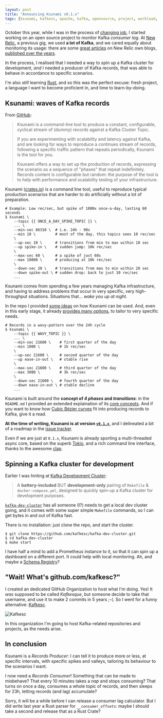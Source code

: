 ```yaml
---
layout: post
title: "Announcing Ksunami v0.1.x"
tags: [ksunami, kafkesc, apache, kafka, opensource, project, workload, producer, records, rust]
---
```


October this year, while I was in the process of
[changing job](https://www.linkedin.com/feed/update/urn:li:activity:6995482562605236224/),
I started working on an open source project to monitor Kafka _consumer lag_.
At [New Relic](https://newrelic.com), a previous gig, we used **a lot of Kafka**,
and we cared equally about monitoring its usage: there are some
[great articles](https://newrelic.com/blog/best-practices/new-relic-kafkapocalypse)
on New Relic own blogs, [published over the years](https://newrelic.com/blog/search?s=kafka).

In the process, I realised that I needed a way to spin up a Kafka cluster for
development, _and_ I needed a producer of Kafka records, that was able to behave
in accordance to specific scenarios.

I'm also _still_ learning [Rust](https://www.rust-lang.org/), and so this was
the perfect excuse: fresh project, a language I want to become proficient in,
and time to learn-by-doing.

## Ksunami: waves of Kafka records

From [GitHub](https://github.com/kafkesc/ksunami):

> Ksunami is a command-line tool to produce a constant, configurable, cyclical
> stream of (dummy) records against a Kafka Cluster Topic.
>
> If you are experimenting with scalability and latency against Kafka, and are
> looking for ways to reproduce a continues stream of records, following a
> specific traffic pattern that repeats periodically, Ksunami is the tool for you.
>
> Ksunami offers a way to set up the production of records, expressing the
> scenario as a sequence of "phases" that repeat indefinitely.
> Records content is configurable but random: the purpose of the tool is to
> help with performance and scalability testing of your infrastructure.

Ksunami ([crates.io](https://crates.io/crates/ksunami))
is a command line tool, useful to reproduce typical production scenarios
that are harder to do artificially without a lot of preparation.

```shell
# Example: Low rec/sec, but spike of 1000x once-a-day, lasting 60 seconds
$ ksunami \
    --topic {{ ONCE_A_DAY_SPIKE_TOPIC }} \
    ... \
    --min-sec 86310 \  # i.e. 24h - 90s
    --min 10 \         # most of the day, this topics sees 10 rec/sec 
    \
    --up-sec 10 \      # transitions from min to max within 10 sec
    --up spike-in \    # sudden jump: 10k rec/sec
    \
    --max-sec 60 \     # a spike of just 60s
    --max 10000 \      # producing at 10k rec/sec 
    \
    --down-sec 20 \    # transitions from max to min within 20 sec
    --down spike-out \ # sudden drop: back to just 10 rec/sec
    ...
```

Ksunami comes from spending a few years managing Kafka infrastructure, and having
to address problems that occur in very specific, very high-throughput
situations. Situations that... _wake you up at night_.

In the repo I provided [some ideas](https://github.com/kafkesc/ksunami#examples)
on how Ksunami can be used. And, even in this early stage, it already
[provides many options](https://github.com/kafkesc/ksunami#usage), to tailor to
very specific needs.

```shell
# Records in a wavy-pattern over the 24h cycle
$ ksunami \
    --topic {{ WAVY_TOPIC }} \
    ... \
    --min-sec 21600 \    # first quarter of the day
    --min 1000 \         # 1k rec/sec 
    \
    --up-sec 21600 \     # second quarter of the day
    --up ease-in-out \   # stable rise
    \
    --max-sec 21600 \    # third quarter of the day
    --max 3000 \         # 3k rec/sec 
    \
    --down-sec 21600 \   # fourth quarter of the day
    --down ease-in-out \ # stable decline
    ...
```

Ksunami is built around the **concept of _4 phases_ and _transitions_**: in the
`README.md` I provided an extended explaination of its
[core concepts](https://github.com/kafkesc/ksunami#core-concepts). And if you
want to know how
[Cubic Bézier curves](https://en.wikipedia.org/wiki/B%C3%A9zier_curve#Cubic_B%C3%A9zier_curves)
fit into producing records to Kafka, give it a read.

**At the time of writing, Ksunami is at version
[`v0.1.x`](https://crates.io/crates/ksunami/versions)**, and I delineated
a bit of a roadmap in the [issue tracker](https://github.com/kafkesc/ksunami/issues).

Even if we are just at `0.1.x`, Ksunami is already sporting a multi-threaded async core,
based on the superb [Tokio](https://tokio.rs/), and a rich command line interface,
thanks to the awesome [clap](https://crates.io/crates/clap).

## Spinning a Kafka cluster for development

Earlier I was hinting at
[Kafka Development Cluster](https://github.com/kafkesc/kafka-dev-cluster):

> A **battery-included** BUT **development-only** pairing of `Makefile` &
> `docker-compose.yml`, designed to quickly spin-up a Kafka cluster for
> development purposes.

[`kafka-dev-cluster`](https://github.com/kafkesc/kafka-dev-cluster) has
all someone (I?) needs to get a local dev cluster going, and it comes with some
super simple `Makefile` commands, so I can get bytes in and out of Kafka fast.

There is no installation: just clone the repo, and start the cluster.

```shell
$ git clone https://github.com/kafkesc/kafka-dev-cluster.git
$ cd kafka-dev-cluster
$ make start
```

I have half a mind to add a Prometheus instance to it, so that it can spin
up a dashboard on a different port. It could help with local monitoring.
Ah, and maybe a [Schema Registry](https://docs.confluent.io/platform/current/schema-registry/index.html#sr-overview)?

## "Wait! What's github.com/kafkesc?"

I created an dedicated GitHub Organization to host what I'm doing.
Yes! It _was_ supposed to be called _Kafkesque_, but someone decide to take
that username, and use it to make 2 commits in 5 years ;-(.
So I went for a funny alternative: [Kafkesc](https://github.com/kafkesc).

![Kafkesc](https://avatars.githubusercontent.com/u/115027432?s=400&u=cdabaa31af9824aaaeb05edb8f1c808f10ad1027&v=4)

In this organization I'm going to host Kafka-related repositories
and projects, as the needs arise.

## In conclusion

Ksunami is a _Records Producer_: I can tell it to produce more or less,
at specific intervals, with specific spikes and valleys,
tailoring its behaviour to the scenarios I want.

I now need a _Records Consumer_! Something that can be made to misbehave?
That every 10 minutes takes a _nap_ and stops consuming? That turns on
once a day, consumes a whole topic of records, and then sleeps for 23h,
letting records (and lag) accumulate?

Sorry, it will be a while before I can release a consumer lag calculator. But I
did write last year a Rust parser for `__consumer_offsets`: maybe I should
take a second and release that as a Rust Crate?